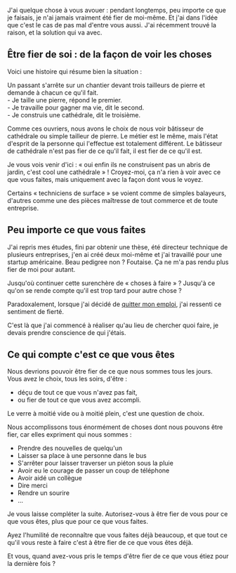 <!-- 
.. title: Comment être simplement fier de soi
.. slug: comment-être-simplement-fier-de-soi
.. date: 2013-06-24 13:00:26+02:00
.. tags: Développement personnel, Réflexion
.. category: 
.. link: 
.. description: 
.. type: text
-->

<p>J'ai quelque chose à vous avouer : pendant longtemps, peu importe ce que je faisais, je n'ai jamais vraiment été fier de moi-même. Et j'ai dans l'idée que c'est le cas de pas mal d'entre vous aussi. J'ai récemment trouvé la raison, et la solution qui va avec.</p>

<h2>Être fier de soi : de la façon de voir les choses</h2>

<p>Voici une histoire qui résume bien la situation :</p>

<p>Un passant s'arrête sur un chantier devant trois tailleurs de pierre et demande à chacun ce qu'il fait.<br>  - Je taille une pierre, répond le premier.<br>  - Je travaille pour gagner ma vie, dit le second.<br>  - Je construis une cathédrale, dit le troisième.</p>

<p>Comme ces ouvriers, nous avons le choix de nous voir bâtisseur de cathédrale ou simple tailleur de pierre. Le métier est le même, mais l'état d'esprit de la personne qui l'effectue est totalement différent. Le bâtisseur de cathédrale n'est pas fier de ce qu'il fait, il est fier de ce qu'il est.</p>

<p>Je vous vois venir d'ici : « oui enfin ils ne construisent pas un abris de jardin, c'est cool une cathédrale » ! Croyez-moi, ça n'a rien à voir avec ce que vous faites, mais uniquement avec la façon dont vous le voyez.</p>

<p>Certains « techniciens de surface » se voient comme de simples balayeurs, d'autres comme une des pièces maîtresse de tout commerce et de toute entreprise.</p>

<h2>Peu importe ce que vous faites</h2>

<p>J'ai repris mes études, fini par obtenir une thèse, été directeur technique de plusieurs entreprises, j'en ai créé deux moi-même et j'ai travaillé pour une startup américaine. Beau pedigree non ? Foutaise. Ça ne m'a pas rendu plus fier de moi pour autant.</p>

<p>Jusqu'où continuer cette surenchère de « choses à faire » ? Jusqu'à ce qu'on se rende compte qu'il est trop tard pour autre chose ?</p>

<p>Paradoxalement, lorsque j'ai décidé de <a href="/je-quitte-mon-emploi/">quitter mon emploi</a>, j'ai ressenti ce sentiment de fierté.</p>

<p>C'est là que j'ai commencé à réaliser qu'au lieu de chercher quoi faire, je devais prendre conscience de qui j'étais.</p>

<h2>Ce qui compte c'est ce que vous êtes</h2>

<p>Nous devrions pouvoir être fier de ce que nous sommes tous les jours. Vous avez le choix, tous les soirs, d'être :</p>

<ul>
<li>déçu de tout ce que vous n'avez pas fait,</li>
<li>ou fier de tout ce que vous avez accompli.</li>
</ul>

<p>Le verre à moitié vide ou à moitié plein, c'est une question de choix.</p>

<p>Nous accomplissons tous énormément de choses dont nous pouvons être fier, car elles expriment qui nous sommes :</p>

<ul>
<li>Prendre des nouvelles de quelqu'un</li>
<li>Laisser sa place à une personne dans le bus</li>
<li>S'arrêter pour laisser traverser un piéton sous la pluie</li>
<li>Avoir eu le courage de passer un coup de téléphone</li>
<li>Avoir aidé un collègue</li>
<li>Dire merci</li>
<li>Rendre un sourire</li>
<li>…</li>
</ul>

<p>Je vous laisse compléter la suite. Autorisez-vous à être fier de vous pour ce que vous êtes, plus que pour ce que vous faites.</p>

<p>Ayez l'humilité de reconnaître que vous faites déjà beaucoup, et que tout ce qu'il vous reste à faire c'est à être fier de ce que vous êtes déjà.</p>

<p>Et vous, quand avez-vous pris le temps d'être fier de ce que vous étiez pour la dernière fois ?</p>
